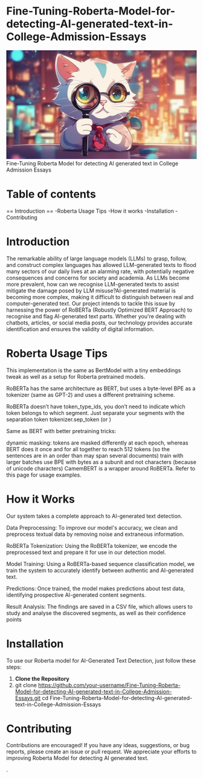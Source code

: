 # Fine-Tuning-Roberta-Model-for-detecting-AI-generated-text-in-College-Admission-Essays
![Screenshot](roberta_ai_detect_logo.png)
Fine-Tuning Roberta Model for detecting AI generated text in College Admission Essays

# Table of contents
  == Introduction ==
  -Roberta Usage Tips
  -How it works 
  -Installation
  -Contributing
# Introduction
The remarkable ability of large language models (LLMs) to grasp, follow, and construct complex languages has allowed LLM-generated texts to flood many sectors of our daily lives at an alarming rate, with potentially negative consequences and concerns for society and academia. As LLMs become more prevalent, how can we recognise LLM-generated texts to assist mitigate the damage posed by LLM misuse?AI-generated material is becoming more complex, making it difficult to distinguish between real and computer-generated text. Our project intends to tackle this issue by harnessing the power of RoBERTa (Robustly Optimized BERT Approach) to recognise and flag AI-generated text parts. Whether you're dealing with chatbots, articles, or social media posts, our technology provides accurate identification and ensures the validity of digital information.

# Roberta Usage Tips
This implementation is the same as BertModel with a tiny embeddings tweak as well as a setup for Roberta pretrained models.

RoBERTa has the same architecture as BERT, but uses a byte-level BPE as a tokenizer (same as GPT-2) and uses a different pretraining scheme.

RoBERTa doesn’t have token_type_ids, you don’t need to indicate which token belongs to which segment. Just separate your segments with the separation token tokenizer.sep_token (or </s>)

Same as BERT with better pretraining tricks:

dynamic masking: tokens are masked differently at each epoch, whereas BERT does it once and for all
together to reach 512 tokens (so the sentences are in an order than may span several documents)
train with larger batches
use BPE with bytes as a subunit and not characters (because of unicode characters)
CamemBERT is a wrapper around RoBERTa. Refer to this page for usage examples.

# How it Works
Our system takes a complete approach to AI-generated text detection.

Data Preprocessing: To improve our model's accuracy, we clean and preprocess textual data by removing noise and extraneous information.

RoBERTa Tokenization: Using the RoBERTa tokenizer, we encode the preprocessed text and prepare it for use in our detection model.

Model Training: Using a RoBERTa-based sequence classification model, we train the system to accurately identify between authentic and AI-generated text.

Predictions: Once trained, the model makes predictions about test data, identifying prospective AI-generated content segments.

Result Analysis: The findings are saved in a CSV file, which allows users to study and analyse the discovered segments, as well as their confidence points

# Installation
To use our Roberta model for AI-Generated Text Detection, just follow these steps:
1. **Clone the Repository**
2. git clone https://github.com/your-username/Fine-Tuning-Roberta-Model-for-detecting-AI-generated-text-in-College-Admission-Essays.git
   cd Fine-Tuning-Roberta-Model-for-detecting-AI-generated-text-in-College-Admission-Essays

# Contributing 
Contributions are encouraged! If you have any ideas, suggestions, or bug reports, please create an issue or pull request. We appreciate your efforts to improving Roberta Model for detecting AI generated text.



.

